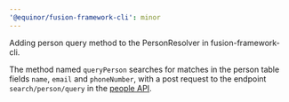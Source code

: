 ```yaml
---
'@equinor/fusion-framework-cli': minor
---
```


Adding person query method to the PersonResolver in fusion-framework-cli.

The method named ``queryPerson`` searches for matches in the person table fields `name`, `email` and `phoneNumber`, with a post request to the endpoint ``search/person/query`` in the [people API](https://fusion-s-people-ci.azurewebsites.net/swagger/index.html).

